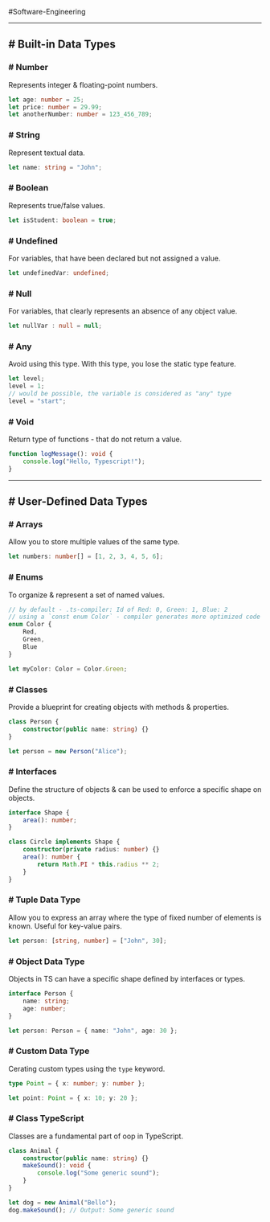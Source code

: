 #Software-Engineering 

---
## # Built-in Data Types

### # Number

Represents integer & floating-point numbers.

```ts
let age: number = 25;
let price: number = 29.99;
let anotherNumber: number = 123_456_789;
```

### # String

Represent textual data.

```ts
let name: string = "John";
```

### # Boolean

Represents true/false values.

```ts
let isStudent: boolean = true;
```

### # Undefined

For variables, that have been declared but not assigned a value.

```ts
let undefinedVar: undefined;
```

### # Null

For variables, that clearly represents an absence of any object value.

```ts
let nullVar : null = null;
```

### # Any

Avoid using this type. With this type, you lose the static type feature.

```ts
let level;
level = 1;
// would be possible, the variable is considered as "any" type
level = "start";
```

### # Void

Return type of functions - that do not return a value.

```ts
function logMessage(): void {
	console.log("Hello, Typescript!");
}
```

---
## # User-Defined Data Types

### # Arrays

Allow you to store multiple values of the same type.

```ts
let numbers: number[] = [1, 2, 3, 4, 5, 6];
```

### # Enums

To organize & represent a set of named values.


```ts
// by default - .ts-compiler: Id of Red: 0, Green: 1, Blue: 2
// using a `const enum Color` - compiler generates more optimized code
enum Color {
	Red, 
	Green,
	Blue
}

let myColor: Color = Color.Green;
```

### # Classes

Provide a blueprint for creating objects with methods & properties.

```ts
class Person {
	constructor(public name: string) {}
}

let person = new Person("Alice");
```

### # Interfaces

Define the structure of objects & can be used to enforce a specific shape on objects.

```ts
interface Shape {
	area(): number;
}

class Circle implements Shape {
	constructor(private radius: number) {}
	area(): number {
		return Math.PI * this.radius ** 2;
	}
}
```

### # Tuple Data Type 

Allow you to express an array where the type of fixed number of elements is known.
Useful for key-value pairs.

```ts
let person: [string, number] = ["John", 30];
```

### # Object Data Type

Objects in TS can have a specific shape defined by interfaces or types.

```ts
interface Person {
	name: string;
	age: number;
}

let person: Person = { name: "John", age: 30 };
```

### # Custom Data Type

Cerating custom types using the `type` keyword.

```ts
type Point = { x: number; y: number };

let point: Point = { x: 10; y: 20 };
```

### # Class TypeScript

Classes are a fundamental part of oop in TypeScript. 

```ts
class Animal {
	constructor(public name: string) {}
	makeSound(): void {
		console.log("Some generic sound");
	}
}

let dog = new Animal("Bello");
dog.makeSound(); // Output: Some generic sound
```

 